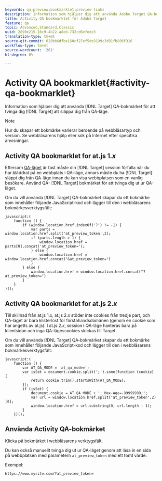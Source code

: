 ```yaml
---
keywords: qa;preview;bookmarklet;preview links
description: Information som hjälper dig att använda Adobe Target QA-bokmärket för att tvinga Target att släppa dig från QA-läget.
title: Activity QA bookmarklet för Adobe Target
feature: qa
topic: Advanced,Standard,Classic
uuid: 2890e215-16c9-4b22-a8eb-732cd6efede3
translation-type: tm+mt
source-git-commit: 620bb6dfbe160cf27ef5de9199c3d91fb806f316
workflow-type: tm+mt
source-wordcount: '261'
ht-degree: 0%

---
```



# Activity QA bookmarklet{#activity-qa-bookmarklet}

Information som hjälper dig att använda [!DNL Target] QA-bokmärket för att tvinga dig [!DNL Target] att släppa dig från QA-läge.

>[!NOTE]
>
>Hur du skapar ett bokmärke varierar beroende på webbläsartyp och version. Se webbläsarens hjälp eller sök på Internet efter specifika anvisningar.

## Activity QA bookmarklet for at.js 1.*x*

Eftersom [QA-läget](../../c-activities/c-activity-qa/activity-qa.md#concept_9329EF33DE7D41CA9815C8115DBC4E40) är fast måste din [!DNL Target] session förfalla när du har bläddrat på en webbplats i QA-läge, annars måste du ha [!DNL Target] släppt dig från QA-läge innan du kan visa webbplatsen som en vanlig besökare. Använd QA- [!DNL Target] bokmärket för att tvinga dig ut ur QA-läget.

Om du vill använda [!DNL Target] QA-bokmärket skapar du ett bokmärke som innehåller följande JavaScript-kod och lägger till den i webbläsarens bokmärkesverktygsfält:

```
javascript:(
    function () {
        if (window.location.href.indexOf('?') != -1) {
            var parts = window.location.href.split('at_preview_token',2);
            if (parts.length > 1) {
                window.location.href = parts[0].concat('at_preview_token=');
            } else {
                window.location.href = window.location.href.concat("&at_preview_token=")
            }
        } else {
            window.location.href = window.location.href.concat("?at_preview_token=")
        }
    }
)();
```

## Activity QA bookmarklet for at.js 2.*x*

Till skillnad från at.js 1.*x*, at.js 2.*x* stöder inte cookies från tredje part, och QA-läget är bara klisterlöst för förstahandsdomänen (genom en cookie som har angetts av at.js). I at.js 2.*x*, session i QA-läge hanteras bara på klientsidan och inga QA-lägescookies skickas till Target.

Om du vill använda [!DNL Target] QA-bokmärket skapar du ett bokmärke som innehåller följande JavaScript-kod och lägger till den i webbläsarens bokmärkesverktygsfält:

```
javascript:(
    function () {
        var AT_QA_MODE = 'at_qa_mode=';
        var isSet = document.cookie.split(';').some(function (cookie) {
            return cookie.trim().startsWith(AT_QA_MODE);
        });
        if (isSet) {
            document.cookie = AT_QA_MODE + '; Max-Age=-99999999;';
            var url = window.location.href.split('at_preview_token',2)[0];
            window.location.href = url.substring(0, url.length - 1);
        }
    })();
```

## Använda Activity QA-bokmärket

Klicka på bokmärket i webbläsarens verktygsfält.

Du kan också manuellt tvinga dig ut ur QA-läget genom att läsa in en sida på webbplatsen med parametern `at_preview_token` med ett tomt värde.

Exempel:

`https://www.mysite.com/?at_preview_token=`
